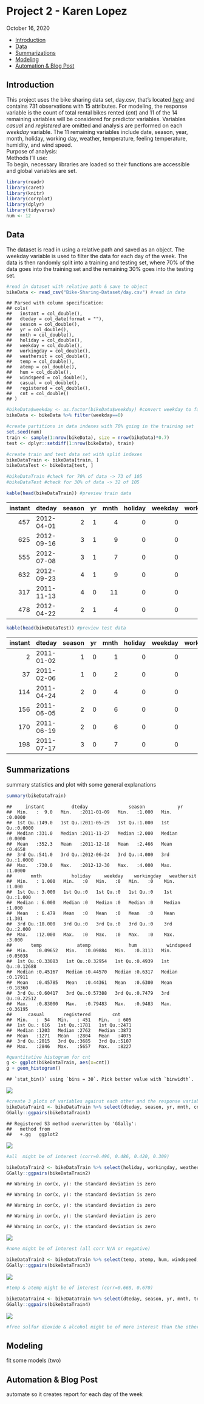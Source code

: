 Project 2 - Karen Lopez
================
October 16, 2020

  - [Introduction](#introduction)
  - [Data](#data)
  - [Summarizations](#summarizations)
  - [Modeling](#modeling)
  - [Automation & Blog Post](#automation-blog-post)

## Introduction

This project uses the bike sharing data set, day.csv, that’s located
*[here](https://archive.ics.uci.edu/ml/datasets/Bike+Sharing+Dataset)*
and contains 731 observations with 15 attributes. For modeling, the
response variable is the count of total rental bikes rented (*cnt*) and
11 of the 14 remaining variables will be considered for predictor
variables. Variables *casual* and *registered* are omitted and analysis
are performed on each *weekday* variable. The 11 remaining variables
include date, season, year, month, holiday, working day, weather,
temperature, feeling temperature, humidity, and wind speed.  
Purpose of analysis:  
Methods I’ll use:  
To begin, necessary libraries are loaded so their functions are
accessible and global variables are set.

``` r
library(readr)
library(caret)
library(knitr)
library(corrplot)
library(dplyr)
library(tidyverse)
num <- 12
```

## Data

The dataset is read in using a relative path and saved as an object. The
weekday variable is used to filter the data for each day of the week.
The data is then randomly split into a training and testing set, where
70% of the data goes into the training set and the remaining 30% goes
into the testing set.

``` r
#read in dataset with relative path & save to object
bikeData <- read_csv("Bike-Sharing-Dataset/day.csv") #read in data
```

    ## Parsed with column specification:
    ## cols(
    ##   instant = col_double(),
    ##   dteday = col_date(format = ""),
    ##   season = col_double(),
    ##   yr = col_double(),
    ##   mnth = col_double(),
    ##   holiday = col_double(),
    ##   weekday = col_double(),
    ##   workingday = col_double(),
    ##   weathersit = col_double(),
    ##   temp = col_double(),
    ##   atemp = col_double(),
    ##   hum = col_double(),
    ##   windspeed = col_double(),
    ##   casual = col_double(),
    ##   registered = col_double(),
    ##   cnt = col_double()
    ## )

``` r
#bikeData$weekday <- as.factor(bikeData$weekday) #convert weekday to factor
bikeData <- bikeData %>% filter(weekday==0)

#create partitions in data indexes with 70% going in the training set
set.seed(num)
train <- sample(1:nrow(bikeData), size = nrow(bikeData)*0.7)
test <- dplyr::setdiff(1:nrow(bikeData), train)

#create train and test data set with split indexes
bikeDataTrain <- bikeData[train, ]
bikeDataTest <- bikeData[test, ]

#bikeDataTrain #check for 70% of data -> 73 of 105
#bikeDataTest #check for 30% of data -> 32 of 105

kable(head(bikeDataTrain)) #preview train data
```

| instant | dteday     | season | yr | mnth | holiday | weekday | workingday | weathersit |     temp |    atemp |      hum | windspeed | casual | registered |  cnt |
| ------: | :--------- | -----: | -: | ---: | ------: | ------: | ---------: | ---------: | -------: | -------: | -------: | --------: | -----: | ---------: | ---: |
|     457 | 2012-04-01 |      2 |  1 |    4 |       0 |       0 |          0 |          2 | 0.425833 | 0.417287 | 0.676250 | 0.1722670 |   2347 |       3694 | 6041 |
|     625 | 2012-09-16 |      3 |  1 |    9 |       0 |       0 |          0 |          1 | 0.580000 | 0.563125 | 0.570000 | 0.0901833 |   2166 |       5167 | 7333 |
|     555 | 2012-07-08 |      3 |  1 |    7 |       0 |       0 |          0 |          1 | 0.822500 | 0.790396 | 0.573750 | 0.1256290 |   1203 |       3469 | 4672 |
|     632 | 2012-09-23 |      4 |  1 |    9 |       0 |       0 |          0 |          1 | 0.529167 | 0.518933 | 0.467083 | 0.2232580 |   2454 |       5453 | 7907 |
|     317 | 2011-11-13 |      4 |  0 |   11 |       0 |       0 |          0 |          1 | 0.440833 | 0.430550 | 0.458333 | 0.2817210 |   1004 |       2713 | 3717 |
|     478 | 2012-04-22 |      2 |  1 |    4 |       0 |       0 |          0 |          3 | 0.396667 | 0.389504 | 0.835417 | 0.3445460 |    120 |        907 | 1027 |

``` r
kable(head(bikeDataTest)) #preview test data
```

| instant | dteday     | season | yr | mnth | holiday | weekday | workingday | weathersit |     temp |    atemp |      hum | windspeed | casual | registered |  cnt |
| ------: | :--------- | -----: | -: | ---: | ------: | ------: | ---------: | ---------: | -------: | -------: | -------: | --------: | -----: | ---------: | ---: |
|       2 | 2011-01-02 |      1 |  0 |    1 |       0 |       0 |          0 |          2 | 0.363478 | 0.353739 | 0.696087 |  0.248539 |    131 |        670 |  801 |
|      37 | 2011-02-06 |      1 |  0 |    2 |       0 |       0 |          0 |          1 | 0.285833 | 0.291671 | 0.568333 |  0.141800 |    354 |       1269 | 1623 |
|     114 | 2011-04-24 |      2 |  0 |    4 |       0 |       0 |          0 |          2 | 0.581667 | 0.551763 | 0.810833 |  0.192175 |   1710 |       2481 | 4191 |
|     156 | 2011-06-05 |      2 |  0 |    6 |       0 |       0 |          0 |          2 | 0.648333 | 0.616804 | 0.652500 |  0.138692 |   1685 |       3221 | 4906 |
|     170 | 2011-06-19 |      2 |  0 |    6 |       0 |       0 |          0 |          2 | 0.699167 | 0.645846 | 0.666667 |  0.102000 |   1639 |       3105 | 4744 |
|     198 | 2011-07-17 |      3 |  0 |    7 |       0 |       0 |          0 |          1 | 0.719167 | 0.669833 | 0.604167 |  0.245033 |   2006 |       3296 | 5302 |

## Summarizations

summary statistics and plot with some general explanations

``` r
summary(bikeDataTrain)
```

    ##     instant          dteday               season            yr        
    ##  Min.   :  9.0   Min.   :2011-01-09   Min.   :1.000   Min.   :0.0000  
    ##  1st Qu.:149.0   1st Qu.:2011-05-29   1st Qu.:1.000   1st Qu.:0.0000  
    ##  Median :331.0   Median :2011-11-27   Median :2.000   Median :0.0000  
    ##  Mean   :352.3   Mean   :2011-12-18   Mean   :2.466   Mean   :0.4658  
    ##  3rd Qu.:541.0   3rd Qu.:2012-06-24   3rd Qu.:4.000   3rd Qu.:1.0000  
    ##  Max.   :730.0   Max.   :2012-12-30   Max.   :4.000   Max.   :1.0000  
    ##       mnth           holiday     weekday    workingday   weathersit   
    ##  Min.   : 1.000   Min.   :0   Min.   :0   Min.   :0    Min.   :1.000  
    ##  1st Qu.: 3.000   1st Qu.:0   1st Qu.:0   1st Qu.:0    1st Qu.:1.000  
    ##  Median : 6.000   Median :0   Median :0   Median :0    Median :1.000  
    ##  Mean   : 6.479   Mean   :0   Mean   :0   Mean   :0    Mean   :1.301  
    ##  3rd Qu.:10.000   3rd Qu.:0   3rd Qu.:0   3rd Qu.:0    3rd Qu.:2.000  
    ##  Max.   :12.000   Max.   :0   Max.   :0   Max.   :0    Max.   :3.000  
    ##       temp             atemp              hum           windspeed      
    ##  Min.   :0.09652   Min.   :0.09884   Min.   :0.3113   Min.   :0.05038  
    ##  1st Qu.:0.33083   1st Qu.:0.32954   1st Qu.:0.4939   1st Qu.:0.12688  
    ##  Median :0.45167   Median :0.44570   Median :0.6317   Median :0.17911  
    ##  Mean   :0.45785   Mean   :0.44361   Mean   :0.6300   Mean   :0.18360  
    ##  3rd Qu.:0.60417   3rd Qu.:0.57388   3rd Qu.:0.7479   3rd Qu.:0.22512  
    ##  Max.   :0.83000   Max.   :0.79483   Max.   :0.9483   Max.   :0.36195  
    ##      casual       registered        cnt      
    ##  Min.   :  54   Min.   : 451   Min.   : 605  
    ##  1st Qu.: 616   1st Qu.:1781   1st Qu.:2471  
    ##  Median :1203   Median :2762   Median :3873  
    ##  Mean   :1271   Mean   :2804   Mean   :4075  
    ##  3rd Qu.:2015   3rd Qu.:3685   3rd Qu.:5107  
    ##  Max.   :2846   Max.   :5657   Max.   :8227

``` r
#quantitative histogram for cnt
g <- ggplot(bikeDataTrain, aes(x=cnt))
g + geom_histogram()
```

    ## `stat_bin()` using `bins = 30`. Pick better value with `binwidth`.

![](README_files/figure-gfm/summaries-1.png)<!-- -->

``` r
#create 3 plots of variables against each other and the response variable
bikeDataTrain1 <- bikeDataTrain %>% select(dteday, season, yr, mnth, cnt)
GGally::ggpairs(bikeDataTrain1)
```

    ## Registered S3 method overwritten by 'GGally':
    ##   method from   
    ##   +.gg   ggplot2

![](README_files/figure-gfm/summaries-2.png)<!-- -->

``` r
#all  might be of interest (corr=0.496, 0.486, 0.420, 0.309)

bikeDataTrain2 <- bikeDataTrain %>% select(holiday, workingday, weathersit, cnt)
GGally::ggpairs(bikeDataTrain2)
```

    ## Warning in cor(x, y): the standard deviation is zero
    
    ## Warning in cor(x, y): the standard deviation is zero
    
    ## Warning in cor(x, y): the standard deviation is zero
    
    ## Warning in cor(x, y): the standard deviation is zero
    
    ## Warning in cor(x, y): the standard deviation is zero

![](README_files/figure-gfm/summaries-3.png)<!-- -->

``` r
#none might be of interest (all corr N/A or negative)

bikeDataTrain3 <- bikeDataTrain %>% select(temp, atemp, hum, windspeed, cnt)
GGally::ggpairs(bikeDataTrain3)
```

![](README_files/figure-gfm/summaries-4.png)<!-- -->

``` r
#temp & atemp might be of interest (corr=0.668, 0.670)

bikeDataTrain4 <- bikeDataTrain %>% select(dteday, season, yr, mnth, temp, atemp, cnt)
GGally::ggpairs(bikeDataTrain4)
```

![](README_files/figure-gfm/summaries-5.png)<!-- -->

``` r
#free sulfur dioxide & alcohol might be of more interest than the others but I want to add more predictors
```

## Modeling

fit some models (two)

## Automation & Blog Post

automate so it creates report for each day of the week
